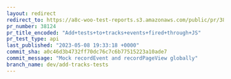 ```yaml
---
layout: redirect
redirect_to: https://a8c-woo-test-reports.s3.amazonaws.com/public/pr/38124/api/index.html
pr_number: 38124
pr_title_encoded: "Add+tests+to+tracks+events+fired+through+JS"
pr_test_type: api
last_published: "2023-05-08 19:33:18 +0000"
commit_sha: a0c46d3b4732ff70dc76c7c6b77515223a10ade7
commit_message: "Mock recordEvent and recordPageView globally"
branch_name: dev/add-tracks-tests
---
```

